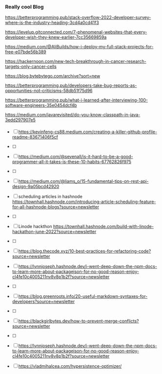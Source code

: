 
### Really cool Blog

https://betterprogramming.pub/stack-overflow-2022-developer-survey-where-is-the-industry-heading-3cd4a0cd41f3


https://levelup.gitconnected.com/7-phenomenal-websites-that-every-developer-wish-they-knew-earlier-7cc35669859a


https://medium.com/@AliBuilds/how-i-deploy-my-full-stack-projects-for-free-e07bde56b389


https://hackernoon.com/new-tech-breakthrough-in-cancer-research-targets-only-cancer-cells



https://blog.bytebytego.com/archive?sort=new

https://betterprogramming.pub/developers-take-bug-reports-as-opportunities-not-criticisms-58db51f75d96

https://betterprogramming.pub/what-i-learned-after-interviewing-100-software-engineers-35e0454dcf4b

https://medium.com/javarevisited/do-you-know-classpath-in-java-3edd297907e5


#### 

- [ ] https://kevinfeng-cs88.medium.com/creating-a-killer-github-profile-readme-83671406f5cf
- [ ] 
- [ ] https://medium.com/@sevenall/is-it-hard-to-be-a-good-programmer-all-it-takes-is-these-10-habits-67762826f975
- [ ] 
- [ ] https://medium.com/@liams_o/15-fundamental-tips-on-rest-api-design-9a05bcd42920
- [ ] scheduling articles in hashnode https://townhall.hashnode.com/introducing-article-scheduling-feature-for-all-hashnode-blogs?source=newsletter
- [ ] 
- [ ] Linode hackthon https://townhall.hashnode.com/build-with-linode-hackathon-june-2022?source=newsletter
- [ ] 
- [ ] https://blog.thecode.xyz/10-best-practices-for-refactoring-code?source=newsletter
- [ ] https://lynnjoseph.hashnode.dev/i-went-deep-down-the-npm-docs-to-learn-more-about-packagejson-for-no-good-reason-enjoy-cl4fe10c4005211nv8v8p1b2f?source=newsletter
- [ ] 
- [ ] https://blog.greenroots.info/20-useful-markdown-syntaxes-for-developers?source=newsletter
- [ ] 
- [ ] https://blackgirlbytes.dev/how-to-prevent-merge-conflicts?source=newsletter
- [ ] 
- [ ] https://lynnjoseph.hashnode.dev/i-went-deep-down-the-npm-docs-to-learn-more-about-packagejson-for-no-good-reason-enjoy-cl4fe10c4005211nv8v8p1b2f?source=newsletter

- [ ] https://vladmihalcea.com/hypersistence-optimizer/
